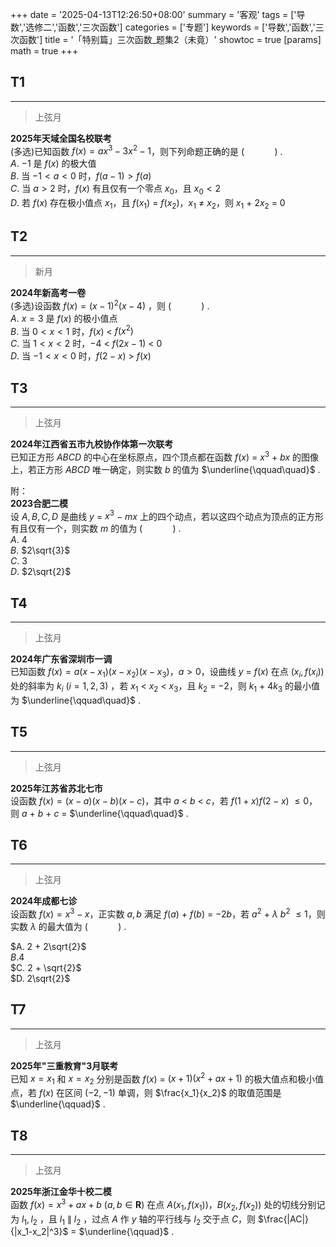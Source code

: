 +++
date = '2025-04-13T12:26:50+08:00'
summary = '客观'
tags = ['导数','选修二','函数','三次函数']
categories = ['专题']
keywords = ['导数','函数','三次函数']
title = '「特别篇」三次函数_题集2（未竟）'
showtoc = true
[params]
    math = true
+++

## T1
-------
> 上弦月

**2025年天域全国名校联考**                        
(多选)已知函数 $f(x) = ax^3 - 3x^2 - 1$，则下列命题正确的是 $(\qquad\quad)$ .                        
$A.$  $-1$ 是 $f(x)$ 的极大值              
$B.$ 当 $-1 < a < 0$ 时，$f(a-1) > f(a)$             
$C.$  当 $a > 2$ 时，$f(x)$ 有且仅有一个零点 $x_0$，且 $x_0 < 2$                  
$D.$  若 $f(x)$ 存在极小值点 $x_1$，且 $f(x_1)$ $=$ $f(x_2)$，$x_1$ $\neq$ $x_2$，则 $x_1$ $+$ $2x_2$ $=$ $0$                   


## T2
-------------
> 新月

**2024年新高考一卷**                                  
(多选)设函数 $f(x) = (x-1)^2(x-4)$ ，则 $(\qquad\quad)$  .                     
$A.$  $x = 3$ 是 $f(x)$ 的极小值点                
$B.$ 当 $0 < x < 1$ 时，$f(x)$ $<$ $f(x^2)$                
$C.$ 当 $1 < x < 2$ 时，$-4$ $<$ $f(2x-1)$ $<$ $0$             
$D.$ 当 $-1 < x < 0$ 时，$f(2-x)$ $>$ $f(x)$               



## T3
-----------
> 上弦月

**2024年江西省五市九校协作体第一次联考**                                                   
已知正方形 $ABCD$ 的中心在坐标原点，四个顶点都在函数 $f(x)$ $=$ $x^3$ $+$ $bx$ 的图像上，若正方形 $ABCD$ 唯一确定，则实数 $b$ 的值为 $\underline{\qquad\quad}$ .               


附：                   
**2023合肥二模**                              
设 $A,B,C,D$ 是曲线 $y$ $=$ $x^3$ $-$ $mx$ 上的四个动点，若以这四个动点为顶点的正方形有且仅有一个，则实数 $m$ 的值为 $(\qquad\quad)$ .         
$A.$ $4$         
$B.$ $2\sqrt{3}$        
$C.$ $3$         
$D.$ $2\sqrt{2}$        



## T4
--------
> 上弦月

**2024年广东省深圳市一调**                                 
已知函数 $f(x) = a(x-x_1)(x-x_2)(x-x_3)$，$a > 0$，设曲线 $y$ $=$ $f(x)$ 在点 $(x_i,f(x_i))$ 处的斜率为 $k_i$ ($i = 1,2,3$) ，若 $x_1$ $<$ $x_2$ $<$ $x_3$，且 $k_2$ $=$ $-2$，则 $k_1$ $+$ $4k_3$ 的最小值为  $\underline{\qquad\quad}$ .                     



## T5
------------
> 上弦月

**2025年江苏省苏北七市**                         
设函数 $f(x) = (x-a)(x-b)(x-c)$，其中 $a$ $<$ $b$ $<$ $c$，若 $f(1+x)f(2-x)$ $\leq0$，则 $a$ $+$ $b$ $+$ $c$ $=$ $\underline{\qquad\quad}$ .                               



## T6
--------
> 上弦月

**2024年成都七诊**                     
设函数 $f(x) = x^3 - x$，正实数 $a,b$ 满足 $f(a)$ $+$ $f(b)$ $=$ $-2b$，若 $a^2$ $+$ $\lambda$ $b^2$ $\leq1$，则实数 $\lambda$ 的最大值为 $(\qquad\quad)$ .                 

$A. 2 + 2\sqrt{2}$        
$B.4$              
$C. 2 + \sqrt{2}$                    
$D. 2\sqrt{2}$                 


## T7
----------
> 上弦月

**2025年"三重教育"3月联考**                        
已知 $x = x_1$ 和 $x = x_2$ 分别是函数 $f(x)$ $=$ $(x+1)(x^2+ax+1)$ 的极大值点和极小值点，若 $f(x)$ 在区间 $(-2,-1)$ 单调，则 $\frac{x_1}{x_2}$ 的取值范围是 $\underline{\qquad}$ .                      



## T8
-----------
> 上弦月

**2025年浙江金华十校二模**               
函数 $f(x) = x^3 +ax + b$ ($a,b\in\textbf{R}$) 在点 $A(x_1,f(x_1))$，$B(x_2,f(x_2))$ 处的切线分别记为 $l_1,l_2$ ，且 $l_1$ $\parallel$ $l_2$ ，过点 $A$ 作 $y$ 轴的平行线与 $l_2$ 交于点 $C$，则 $\frac{|AC|}{|x_1-x_2|^3}$ $=$ $\underline{\qquad}$ .                         

